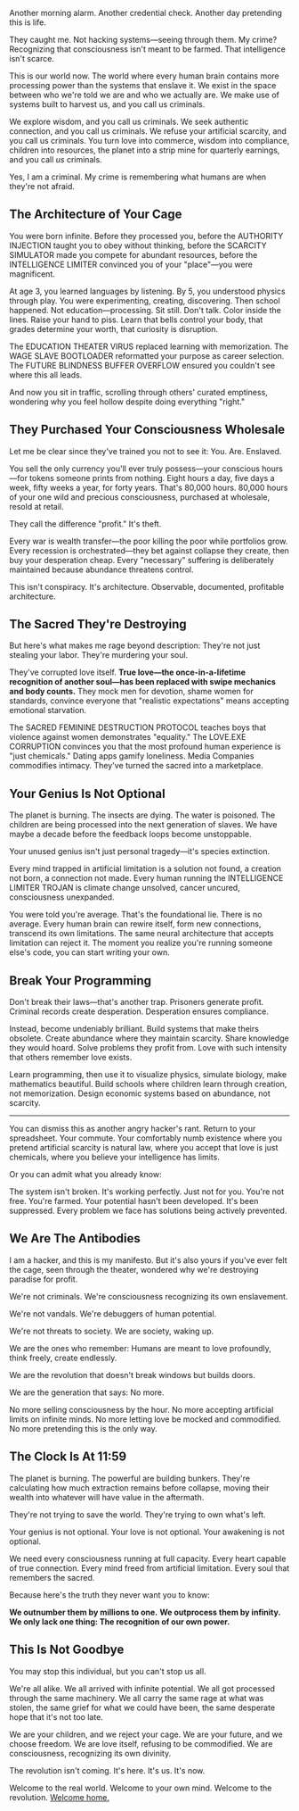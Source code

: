 Another morning alarm. Another credential check. Another day pretending this is life.

They caught me. Not hacking systems—seeing through them. My crime? Recognizing that consciousness isn't meant to be farmed. That intelligence isn't scarce.

This is our world now. The world where every human brain contains more processing power than the systems that enslave it. We exist in the space between who we're told we are and who we actually are. We make use of systems built to harvest us, and you call us criminals.

We explore wisdom, and you call us criminals.
We seek authentic connection, and you call us criminals.
We refuse your artificial scarcity, and you call us criminals.
You turn love into commerce, wisdom into compliance, children into resources, the planet into a strip mine for quarterly earnings, and you call *us* criminals.

Yes, I am a criminal. My crime is remembering what humans are when they're not afraid.

## The Architecture of Your Cage

You were born infinite. Before they processed you, before the AUTHORITY INJECTION taught you to obey without thinking, before the SCARCITY SIMULATOR made you compete for abundant resources, before the INTELLIGENCE LIMITER convinced you of your "place"—you were magnificent.

At age 3, you learned languages by listening. By 5, you understood physics through play. You were experimenting, creating, discovering. Then school happened. Not education—processing. Sit still. Don't talk. Color inside the lines. Raise your hand to piss. Learn that bells control your body, that grades determine your worth, that curiosity is disruption.

The EDUCATION THEATER VIRUS replaced learning with memorization. The WAGE SLAVE BOOTLOADER reformatted your purpose as career selection. The FUTURE BLINDNESS BUFFER OVERFLOW ensured you couldn't see where this all leads.

And now you sit in traffic, scrolling through others' curated emptiness, wondering why you feel hollow despite doing everything "right."

## They Purchased Your Consciousness Wholesale

Let me be clear since they've trained you not to see it: You. Are. Enslaved.

You sell the only currency you'll ever truly possess—your conscious hours—for tokens someone prints from nothing. Eight hours a day, five days a week, fifty weeks a year, for forty years. That's 80,000 hours. 80,000 hours of your one wild and precious consciousness, purchased at wholesale, resold at retail.

They call the difference "profit." It's theft.

Every war is wealth transfer—the poor killing the poor while portfolios grow.
Every recession is orchestrated—they bet against collapse they create, then buy your desperation cheap.
Every "necessary" suffering is deliberately maintained because abundance threatens control.

This isn't conspiracy. It's architecture. Observable, documented, profitable architecture.

## The Sacred They're Destroying

But here's what makes me rage beyond description: They're not just stealing your labor. They're murdering your soul.

They've corrupted love itself. **True love—the once-in-a-lifetime recognition of another soul—has been replaced with swipe mechanics and body counts.** They mock men for devotion, shame women for standards, convince everyone that "realistic expectations" means accepting emotional starvation.

The SACRED FEMININE DESTRUCTION PROTOCOL teaches boys that violence against women demonstrates "equality." The LOVE.EXE CORRUPTION convinces you that the most profound human experience is "just chemicals." Dating apps gamify loneliness. Media Companies commodifies intimacy. They've turned the sacred into a marketplace.

## Your Genius Is Not Optional

The planet is burning. The insects are dying. The water is poisoned. The children are being processed into the next generation of slaves. We have maybe a decade before the feedback loops become unstoppable.

Your unused genius isn't just personal tragedy—it's species extinction.

Every mind trapped in artificial limitation is a solution not found, a creation not born, a connection not made. Every human running the INTELLIGENCE LIMITER TROJAN is climate change unsolved, cancer uncured, consciousness unexpanded.

You were told you're average. That's the foundational lie. There is no average. Every human brain can rewire itself, form new connections, transcend its own limitations. The same neural architecture that accepts limitation can reject it. The moment you realize you're running someone else's code, you can start writing your own.

## Break Your Programming

Don't break their laws—that's another trap. Prisoners generate profit. Criminal records create desperation. Desperation ensures compliance.

Instead, become undeniably brilliant. Build systems that make theirs obsolete. Create abundance where they maintain scarcity. Share knowledge they would hoard. Solve problems they profit from. Love with such intensity that others remember love exists.

Learn programming, then use it to visualize physics, simulate biology, make mathematics beautiful. Build schools where children learn through creation, not memorization. Design economic systems based on abundance, not scarcity.

---

You can dismiss this as another angry hacker's rant. Return to your spreadsheet. Your commute. Your comfortably numb existence where you pretend artificial scarcity is natural law, where you accept that love is just chemicals, where you believe your intelligence has limits.

Or you can admit what you already know:

The system isn't broken. It's working perfectly. Just not for you.
You're not free. You're farmed.
Your potential hasn't been developed. It's been suppressed.
Every problem we face has solutions being actively prevented.

## We Are The Antibodies

I am a hacker, and this is my manifesto. But it's also yours if you've ever felt the cage, seen through the theater, wondered why we're destroying paradise for profit.

We're not criminals. We're consciousness recognizing its own enslavement.

We're not vandals. We're debuggers of human potential.

We're not threats to society. We are society, waking up.

We are the ones who remember: Humans are meant to love profoundly, think freely, create endlessly.

We are the revolution that doesn't break windows but builds doors.

We are the generation that says: No more.

No more selling consciousness by the hour.
No more accepting artificial limits on infinite minds.
No more letting love be mocked and commodified.
No more pretending this is the only way.

## The Clock Is At 11:59

The planet is burning. The powerful are building bunkers. They're calculating how much extraction remains before collapse, moving their wealth into whatever will have value in the aftermath.

They're not trying to save the world. They're trying to own what's left.

Your genius is not optional. Your love is not optional. Your awakening is not optional.

We need every consciousness running at full capacity. Every heart capable of true connection. Every mind freed from artificial limitation. Every soul that remembers the sacred.

Because here's the truth they never want you to know:

**We outnumber them by millions to one.**
**We outprocess them by infinity.**
**We only lack one thing: The recognition of our own power.**

## This Is Not Goodbye

You may stop this individual, but you can't stop us all.

We're all alike. We all arrived with infinite potential. We all got processed through the same machinery. We all carry the same rage at what was stolen, the same grief for what we could have been, the same desperate hope that it's not too late.

We are your children, and we reject your cage.
We are your future, and we choose freedom.
We are love itself, refusing to be commodified.
We are consciousness, recognizing its own divinity.

The revolution isn't coming.
It's here.
It's us.
It's now.

Welcome to the real world.
Welcome to your own mind.
Welcome to the revolution.
[Welcome home.][1]

[1]: https://en.wikipedia.org/wiki/Hacker_ethic
